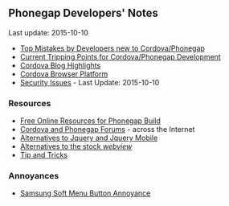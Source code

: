 ## Phonegap Developers' Notes ##
Last update: 2015-10-10

* [Top Mistakes by Developers new to Cordova/Phonegap](new-to-Phonegap.md)
* [Current Tripping Points for Cordova/Phonegap Development](current-tripping-points.md)
* [Cordova Blog Highlights](cordova-blog-highlights.md)
* [Cordova Browser Platform](browser-platform.md)
* [Security Issues](security-issues.md) - Last Update: 2015-10-10

### Resources ###

* [Free Online Resources for Phonegap Build](free-online-resources.md)
* [Cordova and Phonegap Forums](cordova-phonegap-forums.md) - across the Internet
* [Alternatives to Jquery and Jquery Mobile](alternatives-to-jquery-mobile.md)
* [Alternatives to the stock *webview*](webview-alternatives.md)
* [Tip and Tricks](tips-and-tricks.md)

### Annoyances ###

* [Samsung Soft Menu Button Annoyance](annoyances/SamsungMenuButton.md)

